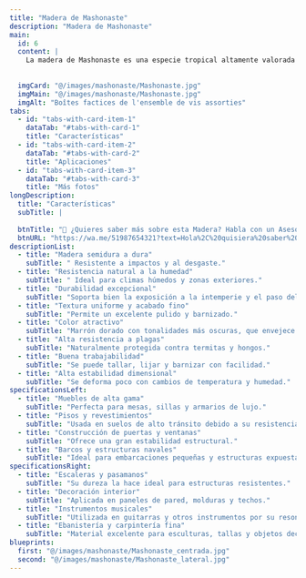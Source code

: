 ```yaml
---
title: "Madera de Mashonaste"
description: "Madera de Mashonaste"
main:
  id: 6
  content: |
    La madera de Mashonaste es una especie tropical altamente valorada en la carpintería y construcción debido a su resistencia, durabilidad y belleza natural. Su color varía entre marrón dorado y marrón oscuro, con vetas elegantes que le dan un acabado atractivo. Es una madera densa y pesada, lo que le confiere alta resistencia a la humedad, insectos y hongos, siendo una opción ideal para aplicaciones tanto en interiores como en exteriores.
  
    
  imgCard: "@/images/mashonaste/Mashonaste.jpg"
  imgMain: "@/images/mashonaste/Mashonaste.jpg"
  imgAlt: "Boîtes factices de l'ensemble de vis assorties"
tabs:
  - id: "tabs-with-card-item-1"
    dataTab: "#tabs-with-card-1"
    title: "Características"
  - id: "tabs-with-card-item-2"
    dataTab: "#tabs-with-card-2"
    title: "Aplicaciones"
  - id: "tabs-with-card-item-3"
    dataTab: "#tabs-with-card-3"
    title: "Más fotos"
longDescription:
  title: "Características"
  subTitle: |
    
  btnTitle: "📲 ¿Quieres saber más sobre esta Madera? Habla con un Asesor"
  btnURL: "https://wa.me/51987654321?text=Hola%2C%20quisiera%20saber%20m%C3%A1s%20sobre%20la%20madera%20de%20Mashonaste%20disponible%20en%20Cheaper%20Buy."
descriptionList:
  - title: "Madera semidura a dura"
    subTitle: " Resistente a impactos y al desgaste."
  - title: "Resistencia natural a la humedad"
    subTitle: " Ideal para climas húmedos y zonas exteriores."
  - title: "Durabilidad excepcional"
    subTitle: "Soporta bien la exposición a la intemperie y el paso del tiempo."
  - title: "Textura uniforme y acabado fino"
    subTitle: "Permite un excelente pulido y barnizado."
  - title: "Color atractivo"
    subTitle: "Marrón dorado con tonalidades más oscuras, que envejece bien con el tiempo."
  - title: "Alta resistencia a plagas"
    subTitle: "Naturalmente protegida contra termitas y hongos."
  - title: "Buena trabajabilidad"
    subTitle: "Se puede tallar, lijar y barnizar con facilidad."
  - title: "Alta estabilidad dimensional"
    subTitle: "Se deforma poco con cambios de temperatura y humedad."
specificationsLeft:
  - title: "Muebles de alta gama"
    subTitle: "Perfecta para mesas, sillas y armarios de lujo."
  - title: "Pisos y revestimientos"
    subTitle: "Usada en suelos de alto tránsito debido a su resistencia."
  - title: "Construcción de puertas y ventanas"
    subTitle: "Ofrece una gran estabilidad estructural."
  - title: "Barcos y estructuras navales"
    subTitle: "Ideal para embarcaciones pequeñas y estructuras expuestas al agua."
specificationsRight:
  - title: "Escaleras y pasamanos"
    subTitle: "Su dureza la hace ideal para estructuras resistentes."
  - title: "Decoración interior"
    subTitle: "Aplicada en paneles de pared, molduras y techos."
  - title: "Instrumentos musicales"
    subTitle: "Utilizada en guitarras y otros instrumentos por su resonancia."
  - title: "Ebanistería y carpintería fina"
    subTitle: "Material excelente para esculturas, tallas y objetos decorativos."
blueprints:
  first: "@/images/mashonaste/Mashonaste_centrada.jpg"
  second: "@/images/mashonaste/Mashonaste_lateral.jpg"
---
```

